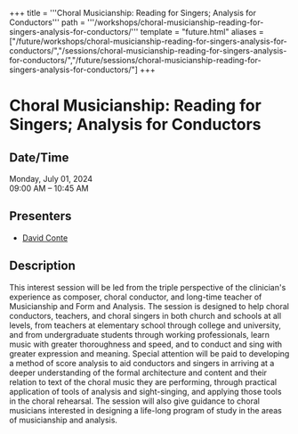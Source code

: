 +++
title = '''Choral Musicianship: Reading for Singers; Analysis for Conductors'''
path = '''/workshops/choral-musicianship-reading-for-singers-analysis-for-conductors/'''
template = "future.html"
aliases = ["/future/workshops/choral-musicianship-reading-for-singers-analysis-for-conductors/","/sessions/choral-musicianship-reading-for-singers-analysis-for-conductors/","/future/sessions/choral-musicianship-reading-for-singers-analysis-for-conductors/"]
+++

<h1>Choral Musicianship: Reading for Singers; Analysis for Conductors</h1>

<h2>Date/Time</h2>
<p>Monday, July 01, 2024<br>
09:00 AM – 10:45 AM</p>
<h2>Presenters</h2>
<ul>
<li><a href="/composers/david-conte/">David Conte</a></li>
</ul>
<h2>Description</h2>

This interest session will be led from the triple perspective of the clinician's experience as composer, choral conductor, and long-time teacher of Musicianship and Form and Analysis.   The session is designed to help choral conductors, teachers, and choral singers in both church and schools at all levels, from teachers at elementary school  through college and university,  and from undergraduate students through working professionals,  learn music with greater thoroughness and speed, and to conduct and sing with greater expression and meaning.  Special attention will be paid to developing a method of score analysis to aid conductors and singers in arriving at a deeper understanding of the formal architecture and content and their relation to text of the choral music they are performing, through practical application of tools of analysis and sight-singing, and applying those tools in the choral rehearsal.  The session will also give guidance to choral musicians interested in designing a life-long program of study in the areas of musicianship and analysis.


